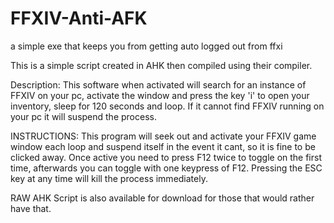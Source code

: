 # FFXIV-Anti-AFK
a simple exe that keeps you from getting auto logged out from ffxi

This is a simple script created in AHK then compiled using their compiler. 

Description: This software when activated will search for an instance of FFXIV on your pc, activate the window and press the key 'i' to open your inventory, sleep for 120 seconds and loop. If it cannot find FFXIV running on your pc it will suspend the process. 

INSTRUCTIONS: This program will seek out and activate your FFXIV game window each loop and suspend itself in the event it cant, so it is fine to be clicked away. Once active     you need to press F12 twice to toggle on the first time, afterwards you can toggle with one keypress of F12. Pressing the ESC key at any time will kill the process immediately.


RAW AHK Script is also available for download for those that would rather have that.
